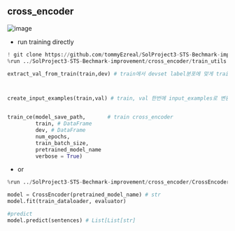 ## cross_encoder

![image](https://user-images.githubusercontent.com/100064247/226699977-63687249-0125-4116-8996-1866615c11b5.png)


- run training directly 
```python
! git clone https://github.com/tommyEzreal/SolProject3-STS-Bechmark-improvement/
%run ../SolProject3-STS-Bechmark-improvement/cross_encoder/train_utils.py
```

```python
extract_val_from_train(train,dev) # train에서 devset label분포에 맞게 train,val return 



create_input_examples(train,val) # train, val 한번에 input_examples로 변환 


train_ce(model_save_path,       # train cross_encoder
         train, # DataFrame
         dev, # DataFrame
         num_epochs,
         train_batch_size,
         pretrained_model_name
         verbose = True)
```


- or  

```python
%run ../SolProject3-STS-Bechmark-improvement/cross_encoder/CrossEncoder.py
```

```python
model = CrossEncoder(pretrained_model_name) # str
model.fit(train_dataloader, evaluator)

#predict
model.predict(sentences) # List[List[str] 
```

